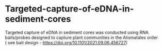 # Targeted-capture-of-eDNA-in-sediment-cores
Targeted capture of eDNA in sediment cores was conducted using RNA baits/probes designed to capture plant communities in the Alismatales order ( see bait design - https://doi.org/10.1101/2021.09.06.456727)
